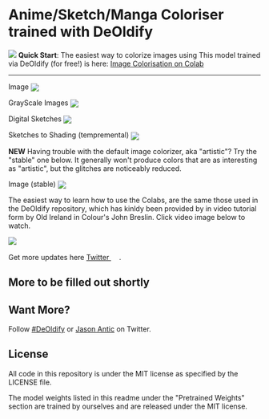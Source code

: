 
# Anime/Sketch/Manga Coloriser trained with DeOldify
![](https://i.imgur.com/UnAsqFr.jpg)
**Quick Start**: The easiest way to colorize images using This model trained via DeOldify (for free!) is here: [Image Colorisation on Colab](https://colab.research.google.com/github/Dakini/AnimeColorDeOldify/blob/master/ImageColorizerColab.ipynb)

----------------------------

Image  [<img src="https://colab.research.google.com/assets/colab-badge.svg" align="center">](https://colab.research.google.com/github/Dakini/AnimeColorDeOldify/blob/master/ImageColorizerColab.ipynb) 

GrayScale Images [<img src="https://colab.research.google.com/assets/colab-badge.svg" align="center">](https://colab.research.google.com/github/Dakini/AnimeColorDeOldify/blob/master/ImageColorizerColabGrayScale.ipynb)

Digital Sketches [<img src="https://colab.research.google.com/assets/colab-badge.svg" align="center">](https://colab.research.google.com/github/Dakini/AnimeColorDeOldify/blob/master/ImageColorizerColabSketch.ipynb)

Sketches to Shading (tempremental) [<img src="https://colab.research.google.com/assets/colab-badge.svg" align="center">](https://colab.research.google.com/github/Dakini/AnimeColorDeOldify/blob/master/ImageColorizerColabSketch2Gray.ipynb)


**NEW** Having trouble with the default image colorizer, aka "artistic"?  Try the "stable" one below.  It generally won't produce colors that are as interesting as "artistic", but the glitches are noticeably reduced.  

Image (stable) [<img src="https://colab.research.google.com/assets/colab-badge.svg" align="center">](https://colab.research.google.com/github/jantic/DeOldify/blob/master/ImageColorizerColabStable.ipynb)

The easiest way to learn how to use the Colabs, are the same those used in the DeOldify repository, which has kinldy been provided by  in video tutorial form by Old Ireland in Colour's John Breslin. Click video image below to watch.

[![](http://img.youtube.com/vi/VaEl0faDw38/0.jpg)](http://www.youtube.com/watch?v=VaEl0faDw38)

Get more updates here [Twitter <img src="resource_images/Twitter_Social_Icon_Rounded_Square_Color.svg" width="16">](https://twitter.com/CpnTaters).

## More to be filled out shortly

## Want More?

Follow [#DeOldify](https://twitter.com/search?q=%23Deoldify) or [Jason Antic](https://twitter.com/citnaj) on Twitter.

## License

All code in this repository is under the MIT license as specified by the LICENSE file.

The model weights listed in this readme under the "Pretrained Weights" section are trained by ourselves and are released under the MIT license.
